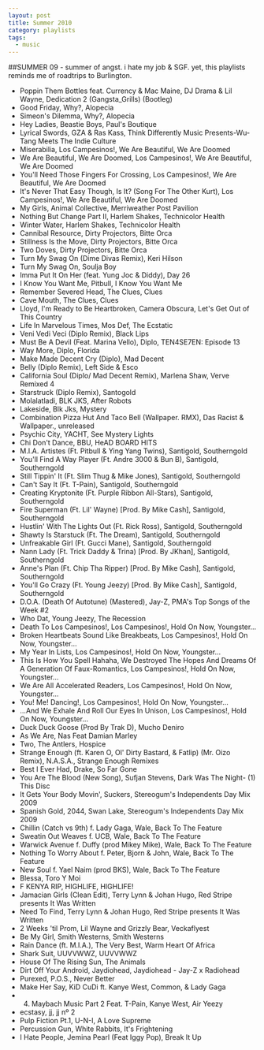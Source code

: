 ```yaml
---
layout: post
title: Summer 2010
category: playlists
tags: 
  - music
---
```


##SUMMER 09 - summer of angst. i hate my job &#38; SGF. yet, this playlists reminds me of roadtrips to Burlington.

* Poppin Them Bottles feat. Currency &#38; Mac Maine, DJ Drama &#38; Lil Wayne, Dedication 2 (Gangsta_Grills) (Bootleg)
* Good Friday, Why?, Alopecia
* Simeon's Dilemma, Why?, Alopecia
* Hey Ladies, Beastie Boys, Paul's Boutique
* Lyrical Swords, GZA &#38; Ras Kass, Think Differently Music Presents-Wu-Tang Meets The Indie Culture
* Miserabilia, Los Campesinos!, We Are Beautiful, We Are Doomed
* We Are Beautiful, We Are Doomed, Los Campesinos!, We Are Beautiful, We Are Doomed
* You'll Need Those Fingers For Crossing, Los Campesinos!, We Are Beautiful, We Are Doomed
* It's Never That Easy Though, Is It? (Song For The Other Kurt), Los Campesinos!, We Are Beautiful, We Are Doomed
* My Girls, Animal Collective, Merriweather Post Pavilion
* Nothing But Change Part II, Harlem Shakes, Technicolor Health
* Winter Water, Harlem Shakes, Technicolor Health
* Cannibal Resource, Dirty Projectors, Bitte Orca
* Stillness Is the Move, Dirty Projectors, Bitte Orca
* Two Doves, Dirty Projectors, Bitte Orca
* Turn My Swag On (Dime Divas Remix), Keri Hilson
* Turn My Swag On, Soulja Boy
* Imma Put It On Her (feat. Yung Joc &#38; Diddy), Day 26
* I Know You Want Me, Pitbull, I Know You Want Me
* Remember Severed Head, The Clues, Clues
* Cave Mouth, The Clues, Clues
* Lloyd, I'm Ready to Be Heartbroken, Camera Obscura, Let's Get Out of This Country
* Life In Marvelous Times, Mos Def, The Ecstatic
* Veni Vedi Veci (Diplo Remix), Black Lips
* Must Be A Devil (Feat. Marina Vello), Diplo, TEN4SE7EN: Episode 13
* Way More, Diplo, Florida
* Make Made Decent Cry (Diplo), Mad Decent
* Belly (Diplo Remix), Left Side &#38; Esco
* California Soul (Diplo/ Mad Decent Remix), Marlena Shaw, Verve Remixed 4
* Starstruck (Diplo Remix), Santogold
* Molalatladi, BLK JKS, After Robots
* Lakeside, Blk Jks, Mystery
* Combination Pizza Hut And Taco Bell (Wallpaper. RMX), Das Racist &#38; Wallpaper., unreleased
* Psychic City, YACHT, See Mystery Lights
* Chi Don't Dance, BBU, HeAD BOARD HITS
* M.I.A. Artistes (Ft. Pitbull &#38; Ying Yang Twins), Santigold, Southerngold
* You'll Find A Way Player (Ft. Andre 3000 &#38; Bun B), Santigold, Southerngold
* Still Tippin' It (Ft. Slim Thug &#38; Mike Jones), Santigold, Southerngold
* Can't Say It (Ft. T-Pain), Santigold, Southerngold
* Creating Kryptonite (Ft. Purple Ribbon All-Stars), Santigold, Southerngold
* Fire Superman (Ft. Lil' Wayne) [Prod. By Mike Cash], Santigold, Southerngold
* Hustlin' With The Lights Out (Ft. Rick Ross), Santigold, Southerngold
* Shawty Is Starstuck (Ft. The Dream), Santigold, Southerngold
* Unfreakable Girl (Ft. Gucci Mane), Santigold, Southerngold
* Nann Lady (Ft. Trick Daddy &#38; Trina) [Prod. By JKhan], Santigold, Southerngold
* Anne's Plan (Ft. Chip Tha Ripper) [Prod. By Mike Cash], Santigold, Southerngold
* You'll Go Crazy (Ft. Young Jeezy) [Prod. By Mike Cash], Santigold, Southerngold
* D.O.A. (Death Of Autotune) (Mastered), Jay-Z, PMA's Top Songs of the Week #2
* Who Dat, Young Jeezy, The Recession
* Death To Los Campesinos!, Los Campesinos!, Hold On Now, Youngster...
* Broken Heartbeats Sound Like Breakbeats, Los Campesinos!, Hold On Now, Youngster...
* My Year In Lists, Los Campesinos!, Hold On Now, Youngster...
* This Is How You Spell Hahaha, We Destroyed The Hopes And Dreams Of A Generation Of Faux-Romantics, Los Campesinos!, Hold On Now, Youngster...
* We Are All Accelerated Readers, Los Campesinos!, Hold On Now, Youngster...
* You! Me! Dancing!, Los Campesinos!, Hold On Now, Youngster...
* ...And We Exhale And Roll Our Eyes In Unison, Los Campesinos!, Hold On Now, Youngster...
* Duck Duck Goose (Prod By Trak D), Mucho Deniro
* As We Are, Nas Feat Damian Marley
* Two, The Antlers, Hospice
* Strange Enough (ft. Karen O, Ol' Dirty Bastard, &#38; Fatlip) (Mr. Oizo Remix), N.A.S.A., Strange Enough Remixes
* Best I Ever Had, Drake, So Far Gone
* You Are The Blood (New Song), Sufjan Stevens, Dark Was The Night- (1) This Disc
* It Gets Your Body Movin', Suckers, Stereogum's Independents Day Mix 2009
* Spanish Gold, 2044, Swan Lake, Stereogum's Independents Day Mix 2009
* Chillin (Catch vs 9th) f. Lady Gaga, Wale, Back To The Feature
* Sweatin Out Weaves f. UCB, Wale, Back To The Feature
* Warwick Avenue f. Duffy (prod Mikey Mike), Wale, Back To The Feature
* Nothing To Worry About f. Peter, Bjorn &#38; John, Wale, Back To The Feature
* New Soul f. Yael Naim (prod BKS), Wale, Back To The Feature
* Blessa, Toro Y Moi
* F KENYA RIP, HIGHLIFE, HIGHLIFE!
* Jamacian Girls (Clean Edit), Terry Lynn &#38; Johan Hugo, Red Stripe presents It Was Written
* Need To Find, Terry Lynn &#38; Johan Hugo, Red Stripe presents It Was Written
* 2 Weeks 'til Prom, Lil Wayne and Grizzly Bear, Veckaflyest
* Be My Girl, Smith Westerns, Smith Westerns
* Rain Dance (ft. M.I.A.), The Very Best, Warm Heart Of Africa
* Shark Suit, UUVVWWZ, UUVVWWZ
* House Of The Rising Sun, The Animals
* Dirt Off Your Android, Jaydiohead, Jaydiohead - Jay-Z x Radiohead
* Purexed, P.O.S., Never Better
* Make Her Say, KiD CuDi ft. Kanye West, Common, &#38; Lady Gaga
* 04. Maybach Music Part 2 Feat. T-Pain, Kanye West, Air Yeezy
* ecstasy, jj, jj n&#186; 2
* Pulp Fiction Pt.1, U-N-I, A Love Supreme
* Percussion Gun, White Rabbits, It's Frightening
* I Hate People, Jemina Pearl (Feat Iggy Pop), Break It Up